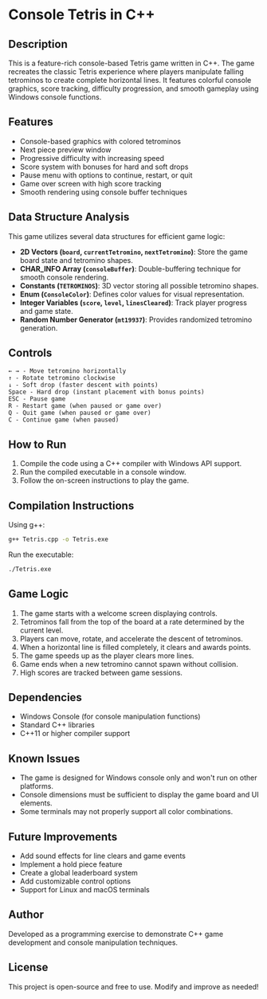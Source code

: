 # Console Tetris in C++

## Description
This is a feature-rich console-based Tetris game written in C++. The game recreates the classic Tetris experience where players manipulate falling tetrominos to create complete horizontal lines. It features colorful console graphics, score tracking, difficulty progression, and smooth gameplay using Windows console functions.

## Features
- Console-based graphics with colored tetrominos
- Next piece preview window
- Progressive difficulty with increasing speed
- Score system with bonuses for hard and soft drops
- Pause menu with options to continue, restart, or quit
- Game over screen with high score tracking
- Smooth rendering using console buffer techniques

## Data Structure Analysis
This game utilizes several data structures for efficient game logic:
- **2D Vectors (`board`, `currentTetromino`, `nextTetromino`)**: Store the game board state and tetromino shapes.
- **CHAR_INFO Array (`consoleBuffer`)**: Double-buffering technique for smooth console rendering.
- **Constants (`TETROMINOS`)**: 3D vector storing all possible tetromino shapes.
- **Enum (`ConsoleColor`)**: Defines color values for visual representation.
- **Integer Variables (`score`, `level`, `linesCleared`)**: Track player progress and game state.
- **Random Number Generator (`mt19937`)**: Provides randomized tetromino generation.

## Controls
```
← → - Move tetromino horizontally
↑ - Rotate tetromino clockwise
↓ - Soft drop (faster descent with points)
Space - Hard drop (instant placement with bonus points)
ESC - Pause game
R - Restart game (when paused or game over)
Q - Quit game (when paused or game over)
C - Continue game (when paused)
```

## How to Run
1. Compile the code using a C++ compiler with Windows API support.
2. Run the compiled executable in a console window.
3. Follow the on-screen instructions to play the game.

## Compilation Instructions
Using g++:
```sh
g++ Tetris.cpp -o Tetris.exe
```

Run the executable:
```sh
./Tetris.exe
```

## Game Logic
1. The game starts with a welcome screen displaying controls.
2. Tetrominos fall from the top of the board at a rate determined by the current level.
3. Players can move, rotate, and accelerate the descent of tetrominos.
4. When a horizontal line is filled completely, it clears and awards points.
5. The game speeds up as the player clears more lines.
6. Game ends when a new tetromino cannot spawn without collision.
7. High scores are tracked between game sessions.

## Dependencies
- Windows Console (for console manipulation functions)
- Standard C++ libraries
- C++11 or higher compiler support

## Known Issues
- The game is designed for Windows console only and won't run on other platforms.
- Console dimensions must be sufficient to display the game board and UI elements.
- Some terminals may not properly support all color combinations.

## Future Improvements
- Add sound effects for line clears and game events
- Implement a hold piece feature
- Create a global leaderboard system
- Add customizable control options
- Support for Linux and macOS terminals

## Author
Developed as a programming exercise to demonstrate C++ game development and console manipulation techniques.

## License
This project is open-source and free to use. Modify and improve as needed!
